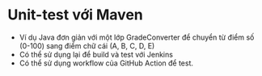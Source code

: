 # Unit-test với Maven
- Ví dụ Java đơn giản với một lớp GradeConverter để chuyển từ điểm số (0-100) sang điểm chữ cái (A, B, C, D, E)
- Có thể sử dụng lại để build và test với Jenkins
- Có thể sử dụng workflow của GitHub Action để test.
